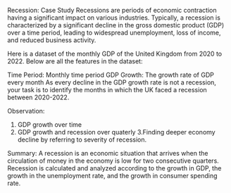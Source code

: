 Recession: Case Study
Recessions are periods of economic contraction having a significant impact on various industries. Typically, a recession is characterized by a significant decline in the gross domestic product (GDP) over a time period, leading to widespread unemployment, loss of income, and reduced business activity.

Here is a dataset of the monthly GDP of the United Kingdom from 2020 to 2022. Below are all the features in the dataset:

Time Period: Monthly time period
GDP Growth: The growth rate of GDP every month
As every decline in the GDP growth rate is not a recession, your task is to identify the months in which the UK faced a recession between 2020-2022.


Observation:
1. GDP growth over time
2. GDP growth and recession over quaterly 
3.Finding deeper economy decline by referring to severity of recession.

Summary:
A recession is an economic situation that arrives when the circulation of money in the economy is low for two consecutive quarters. Recession is calculated and analyzed according to the growth in GDP, the growth in the unemployment rate, and the growth in consumer spending rate.